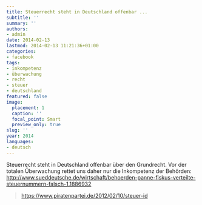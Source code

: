 ```yaml
---
title: Steuerrecht steht in Deutschland offenbar ...
subtitle: ''
summary: ''
authors:
- admin
date: 2014-02-13
lastmod: 2014-02-13 11:21:36+01:00
categories:
- facebook
tags:
- inkompetenz
- überwachung
- recht
- steuer
- deutschland
featured: false
image:
  placement: 1
  caption: ''
  focal_point: Smart
  preview_only: true
slug: ''
year: 2014
languages:
- deutsch
---
```


Steuerrecht steht in Deutschland offenbar über den Grundrecht. Vor der totalen Überwachung rettet uns daher nur die Inkompetenz der Behörden: http://www.sueddeutsche.de/wirtschaft/behoerden-panne-fiskus-verteilte-steuernummern-falsch-1.1886932
> https://www.piratenpartei.de/2012/02/10/steuer-id